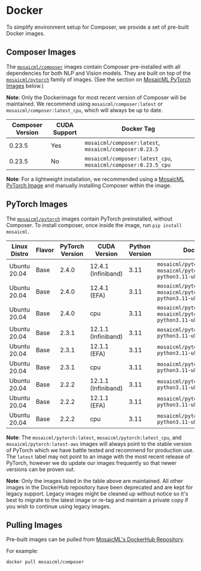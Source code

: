 # Docker

To simplify environment setup for Composer, we provide a set of pre-built Docker images.

## Composer Images

The [`mosaicml/composer`](https://hub.docker.com/r/mosaicml/composer) images contain Composer pre-installed with
all dependencies for both NLP and Vision models. They are built on top of the
[`mosaicml/pytorch`](https://hub.docker.com/r/mosaicml/pytorch) family of images.
(See the section on [MosaicML PyTorch Images](#pytorch-images) below.)

**Note**: Only the Dockerimage for most recent version of Composer will be maintained. We recommend using
`mosaicml/composer:latest` or `mosaicml/composer:latest_cpu`, which will always be up to date.

<!-- BEGIN_COMPOSER_BUILD_MATRIX -->
| Composer Version   | CUDA Support   | Docker Tag                                                                                                                                                       |
|--------------------|----------------|------------------------------------------------------------------------------------------------------------------------------------------------------------------|
| 0.23.5             | Yes            | `mosaicml/composer:latest`, `mosaicml/composer:0.23.5`                 |
| 0.23.5             | No             | `mosaicml/composer:latest_cpu`, `mosaicml/composer:0.23.5_cpu` |
<!-- END_COMPOSER_BUILD_MATRIX -->

**Note**: For a lightweight installation, we recommended using a [MosaicML PyTorch Image](#pytorch-images) and manually
installing Composer within the image.

## PyTorch Images

The [`mosaicml/pytorch`](https://hub.docker.com/r/mosaicml/pytorch) images contain PyTorch preinstalled, without Composer.
To install composer, once inside the image, run `pip install mosaicml`.

<!-- BEGIN_PYTORCH_BUILD_MATRIX -->
| Linux Distro   | Flavor   | PyTorch Version   | CUDA Version        | Python Version   | Docker Tags                                                                                                                                                                                                          |
|----------------|----------|-------------------|---------------------|------------------|----------------------------------------------------------------------------------------------------------------------------------------------------------------------------------------------------------------------|
| Ubuntu 20.04   | Base     | 2.4.0             | 12.4.1 (Infiniband) | 3.11             | `mosaicml/pytorch:latest`, `mosaicml/pytorch:2.4.0_cu124-python3.11-ubuntu20.04`                 |
| Ubuntu 20.04   | Base     | 2.4.0             | 12.4.1 (EFA)        | 3.11             | `mosaicml/pytorch:latest-aws`, `mosaicml/pytorch:2.4.0_cu124-python3.11-ubuntu20.04-aws` |
| Ubuntu 20.04   | Base     | 2.4.0             | cpu                 | 3.11             | `mosaicml/pytorch:latest_cpu`, `mosaicml/pytorch:2.4.0_cpu-python3.11-ubuntu20.04`             |
| Ubuntu 20.04   | Base     | 2.3.1             | 12.1.1 (Infiniband) | 3.11             | `mosaicml/pytorch:2.3.1_cu121-python3.11-ubuntu20.04`                                                                                        |
| Ubuntu 20.04   | Base     | 2.3.1             | 12.1.1 (EFA)        | 3.11             | `mosaicml/pytorch:2.3.1_cu121-python3.11-ubuntu20.04-aws`                                                                                |
| Ubuntu 20.04   | Base     | 2.3.1             | cpu                 | 3.11             | `mosaicml/pytorch:2.3.1_cpu-python3.11-ubuntu20.04`                                                                                            |
| Ubuntu 20.04   | Base     | 2.2.2             | 12.1.1 (Infiniband) | 3.11             | `mosaicml/pytorch:2.2.2_cu121-python3.11-ubuntu20.04`                                                                                        |
| Ubuntu 20.04   | Base     | 2.2.2             | 12.1.1 (EFA)        | 3.11             | `mosaicml/pytorch:2.2.2_cu121-python3.11-ubuntu20.04-aws`                                                                                |
| Ubuntu 20.04   | Base     | 2.2.2             | cpu                 | 3.11             | `mosaicml/pytorch:2.2.2_cpu-python3.11-ubuntu20.04`                                                                                            |
<!-- END_PYTORCH_BUILD_MATRIX -->

**Note**: The `mosaicml/pytorch:latest`, `mosaicml/pytorch:latest_cpu`, and `mosaicml/pytorch:latest-aws`
images will always point to the stable version of PyTorch which we have battle tested and recommend for production use.  The `latest` label
may not point to an image with the most recent release of PyTorch, however we do update our images frequently so that newer versions can
be proven out.

**Note**: Only the images listed in the table above are maintained.  All other images in the DockerHub repository have been deprecated
and are kept for legacy support.  Legacy images might be cleaned up without notice so it's best to migrate to the latest image or re-tag and maintain
a private copy if you wish to continue using legacy images.

## Pulling Images

Pre-built images can be pulled from [MosaicML's DockerHub Repository](https://hub.docker.com/u/mosaicml).

For example:

<!--pytest.mark.skip-->
```bash
docker pull mosaicml/composer
```
